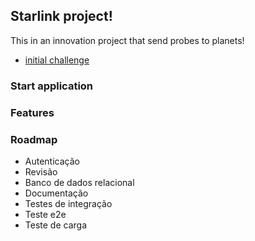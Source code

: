 ## Starlink project!

This in an innovation project that send probes to planets!

- [initial challenge](docs/challenge.md)

### Start application
### Features
### Roadmap
- Autenticação
- Revisão
- Banco de dados relacional
- Documentação
- Testes de integração
- Teste e2e
- Teste de carga